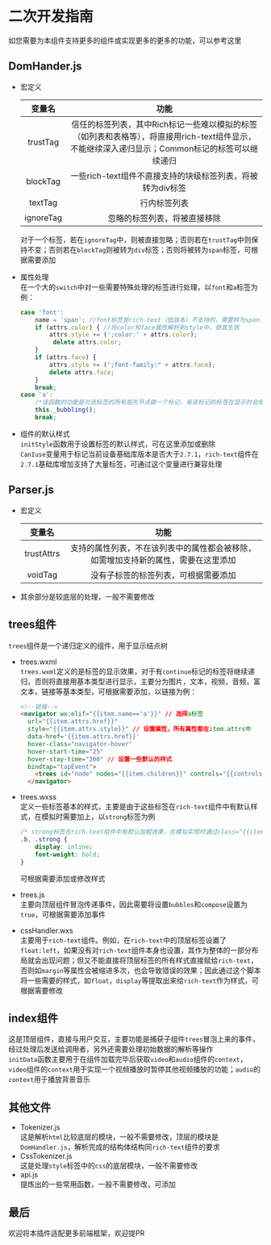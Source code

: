 # 二次开发指南
如您需要为本组件支持更多的组件或实现更多的更多的功能，可以参考这里
## DomHander.js
- 宏定义  

  | 变量名 | 功能 |
  |:---:|:---:|
  | trustTag | 信任的标签列表，其中Rich标记一些难以模拟的标签（如列表和表格等），将直接用rich-text组件显示，不能继续深入递归显示；Common标记的标签可以继续递归 |
  | blockTag | 一些rich-text组件不直接支持的块级标签列表，将被转为div标签 |
  | textTag | 行内标签列表 |
  | ignoreTag | 忽略的标签列表，将被直接移除 |
  
  对于一个标签，若在`ignoreTag`中，则被直接忽略；否则若在`trustTag`中则保持不变；否则若在`blockTag`则被转为`div`标签；否则将被转为`span`标签，可根据需要添加

- 属性处理  
  在一个大的`switch`中对一些需要特殊处理的标签进行处理，以`font`和`a`标签为例：
  ```javascript
  case 'font':
      name = 'span'; //font标签是rich-text（低版本）不支持的，需要转为span
      if (attrs.color) { //将color和face属性解析到style中，使其生效
          attrs.style += (';color:' + attrs.color);
           delete attrs.color;
      }
      if (attrs.face) {
          attrs.style += (";font-family:" + attrs.face);
          delete attrs.face;
      }
      break;
  case 'a':
      /*该函数的功能是对该标签的所有祖先节点做一个标记，有该标记的标签在显示时会继续递归深入，这样才能实现自定义的a标签点击效果*/
      this._bubbling(); 
      break;
  ```

- 组件的默认样式  
  `initStyle`函数用于设置标签的默认样式，可在这里添加或删除  
  `CanIuse`变量用于标记当前设备基础库版本是否大于`2.7.1`，`rich-text`组件在`2.7.1`基础库增加支持了大量标签，可通过这个变量进行兼容处理  

## Parser.js
- 宏定义
  
  | 变量名 | 功能 |
  |:---:|:---:|
  | trustAttrs | 支持的属性列表，不在该列表中的属性都会被移除，如需增加支持新的属性，需要在这里添加 |
  | voidTag | 没有子标签的标签列表，可根据需要添加 |

- 其余部分是较底层的处理，一般不需要修改

## trees组件

`trees`组件是一个递归定义的组件，用于显示结点树
- trees.wxml  
  `trees.wxml`定义的是标签的显示效果，对于有`continue`标记的标签将继续递归，否则将直接用基本类型进行显示，主要分为图片，文本，视频，音频，富文本，链接等基本类型，可根据需要添加，以链接为例：
  ```html
  <!--链接-->
  <navigator wx:elif="{{item.name=='a'}}" // 选择a标签
    url="{{item.attrs.href}}" 
    style="{{item.attrs.style}}" // 设置属性，所有属性都在item.attrs中
    data-href='{{item.attrs.href}}' 
    hover-class="navigator-hover" 
    hover-start-time="25" 
    hover-stay-time="300" // 设置一些默认的样式
    bindtap="tapEvent">
      <trees id="node" nodes="{{item.children}}" controls="{{controls}}" />
    </navigator>
  ```
- trees.wxss  
  定义一些标签基本的样式，主要是由于这些标签在`rich-text`组件中有默认样式，在模拟时需要加上，以`strong`标签为例
  ```css
  /* strong标签在rich-text组件中有默认加粗效果，在模拟实现时通过class="{{item.name}}"的方式加上这个效果 */
  .b, .strong {
      display: inline;
      font-weight: bold;
  }
  ```
  可根据需要添加或修改样式

- trees.js  
  主要向顶层组件冒泡传递事件，因此需要将设置`bubbles`和`compose`设置为`true`，可根据需要添加事件

- cssHandler.wxs  
  主要用于`rich-text`组件。例如，在`rich-text`中的顶层标签设置了`float:left`，如果没有对`rich-text`组件本身也设置，其作为整体的一部分布局就会出现问题；但又不能直接将顶层标签的所有样式直接赋给`rich-text`，否则如`margin`等属性会被缩进多次，也会导致错误的效果；因此通过这个脚本将一些需要的样式，如`float`，`display`等提取出来给`rich-text`作为样式，可根据需要修改

## index组件
这是顶层组件，直接与用户交互，主要功能是捕获子组件`trees`冒泡上来的事件，经过处理后发送给调用者，另外还需要处理初始数据的解析等操作  
`initData`函数主要用于在组件加载完毕后获取`video`和`audio`组件的`context`，`video`组件的`context`用于实现一个视频播放时暂停其他视频播放的功能；`audio`的`context`用于播放背景音乐

## 其他文件
- Tokenizer.js  
  这是解析`html`比较底层的模块，一般不需要修改，顶层的模块是`DomHandler.js`，解析完成的结构体结构同`rich-text`组件的要求
- CssTokenizer.js  
  这是处理`style`标签中的`css`的底层模块，一般不需要修改
- api.js  
  提炼出的一些常用函数，一般不需要修改，可添加

## 最后
欢迎将本插件适配更多前端框架，欢迎提PR

